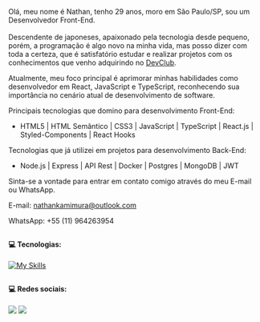 Olá, meu nome é Nathan, tenho 29 anos, moro em São Paulo/SP, sou um Desenvolvedor Front-End.
<br>
<br>
Descendente de japoneses, apaixonado pela tecnologia desde pequeno, porém, a programação é algo novo na minha vida, mas posso dizer com toda a certeza, que é satisfatório estudar e realizar projetos com os conhecimentos que venho adquirindo no <a href="https://rodolfomori.com.br/devclub" target="_blank">DevClub</a>.

Atualmente, meu foco principal é aprimorar minhas habilidades como desenvolvedor em React, JavaScript e TypeScript, reconhecendo sua importância no cenário atual de desenvolvimento de software.

Principais tecnologias que domino para desenvolvimento Front-End:

<ul><li>HTML5 | HTML Semântico | CSS3 | JavaScript | TypeScript | React.js | Styled-Components | React Hooks</li></ul>

Tecnologias que já utilizei em projetos para desenvolvimento Back-End:

<ul><li>Node.js | Express | API Rest | Docker | Postgres | MongoDB | JWT</li></ul>

Sinta-se a vontade para entrar em contato comigo através do meu E-mail ou WhatsApp.

E-mail: nathankamimura@outlook.com

WhatsApp: +55 (11) 964263954

##

#### 💻 Tecnologias:
[![My Skills](https://skillicons.dev/icons?i=html,css,js,ts,nodejs,react,docker,postgres,mongodb,express)](https://skillicons.dev)

##

#### 💻 Redes sociais:
<a href="https://instagram.com/kamimurathan" target="_blank"><img src="https://img.icons8.com/ios/40/FFFFFF/instagram-new--v1.png" target="_blank"></a>
<a href="https://www.linkedin.com/in/nathan-kamimura/" target="_blank"><img src="https://img.icons8.com/ios-filled/40/FFFFFF/linkedin-circled--v1.png" target="_blank"></a>

##

